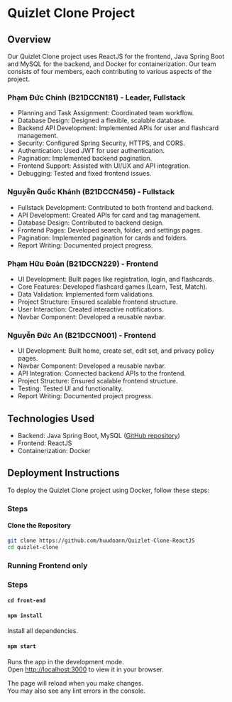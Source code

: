 # Quizlet Clone Project

## Overview

Our Quizlet Clone project uses ReactJS for the frontend, Java Spring Boot and MySQL for the backend, and Docker for containerization. Our team consists of four members, each contributing to various aspects of the project.

### Phạm Đức Chính (B21DCCN181) - Leader, Fullstack
- Planning and Task Assignment: Coordinated team workflow.
- Database Design: Designed a flexible, scalable database.
- Backend API Development: Implemented APIs for user and flashcard management.
- Security: Configured Spring Security, HTTPS, and CORS.
- Authentication: Used JWT for user authentication.
- Pagination: Implemented backend pagination.
- Frontend Support: Assisted with UI/UX and API integration.
- Debugging: Tested and fixed frontend issues.

### Nguyễn Quốc Khánh (B21DCCN456) - Fullstack
- Fullstack Development: Contributed to both frontend and backend.
- API Development: Created APIs for card and tag management.
- Database Design: Contributed to backend design.
- Frontend Pages: Developed search, folder, and settings pages.
- Pagination: Implemented pagination for cards and folders.
- Report Writing: Documented project progress.

### Phạm Hữu Đoàn (B21DCCN229) - Frontend
- UI Development: Built pages like registration, login, and flashcards.
- Core Features: Developed flashcard games (Learn, Test, Match).
- Data Validation: Implemented form validations.
- Project Structure: Ensured scalable frontend structure.
- User Interaction: Created interactive notifications.
- Navbar Component: Developed a reusable navbar.

### Nguyễn Đức An (B21DCCN001) - Frontend
- UI Development: Built home, create set, edit set, and privacy policy pages.
- Navbar Component: Developed a reusable navbar.
- API Integration: Connected backend APIs to the frontend.
- Project Structure: Ensured scalable frontend structure.
- Testing: Tested UI and functionality.
- Report Writing: Documented project progress.

## Technologies Used
- Backend: Java Spring Boot, MySQL ([GitHub repository](https://github.com/deltaDC/Quizlet-Clone-Java-Spring-Boot))
- Frontend: ReactJS
- Containerization: Docker

## Deployment Instructions
To deploy the Quizlet Clone project using Docker, follow these steps:

### Steps

#### Clone the Repository
```bash
git clone https://github.com/huudoann/Quizlet-Clone-ReactJS
cd quizlet-clone
```

### Running Frontend only

### Steps

#### `cd front-end`

#### `npm install`
Install all dependencies.

#### `npm start`

Runs the app in the development mode.\
Open [http://localhost:3000](http://localhost:3000) to view it in your browser.

The page will reload when you make changes.\
You may also see any lint errors in the console.
